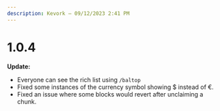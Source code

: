 ```yaml
---
description: Kevork — 09/12/2023 2:41 PM
---
```


# 1.0.4

**Update:**

* Everyone can see the rich list using `/baltop`
* Fixed some instances of the currency symbol showing $ instead of €.
* Fixed an issue where some blocks would revert after unclaiming a chunk.
